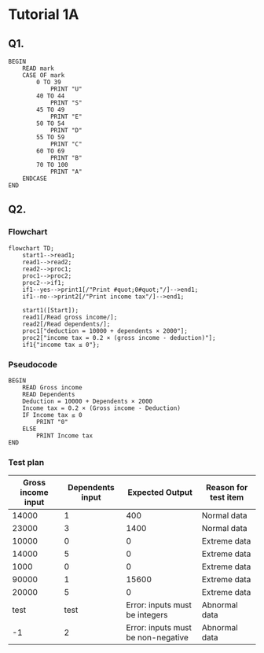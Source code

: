 # Tutorial 1A

## Q1. 

```
BEGIN
    READ mark
    CASE OF mark
        0 TO 39
            PRINT "U"
        40 TO 44
            PRINT "S"
        45 TO 49
            PRINT "E"
        50 TO 54 
            PRINT "D"
        55 TO 59
            PRINT "C"
        60 TO 69
            PRINT "B"
        70 TO 100
            PRINT "A"
    ENDCASE
END
```

## Q2.

### Flowchart

```mermaid
flowchart TD;
    start1-->read1;
    read1-->read2;
    read2-->proc1;
    proc1-->proc2;
    proc2-->if1;
    if1--yes-->print1[/"Print #quot;0#quot;"/]-->end1;
    if1--no-->print2[/"Print income tax"/]-->end1;

    start1([Start]);
    read1[/Read gross income/];
    read2[/Read dependents/];
    proc1["deduction = 10000 + dependents × 2000"];
    proc2["income tax = 0.2 × (gross income - deduction)"];
    if1{"income tax ≤ 0"};

```

### Pseudocode

```
BEGIN
    READ Gross income
    READ Dependents
    Deduction = 10000 + Dependents × 2000
    Income tax = 0.2 × (Gross income - Deduction)
    IF Income tax ≤ 0
        PRINT "0"
    ELSE 
        PRINT Income tax
END
```

### Test plan

| Gross income input | Dependents input | Expected Output                    | Reason for test item |
| ------------------ | ---------------- | ---------------------------------- | -------------------- |
| 14000              | 1                | 400                                | Normal data          |
| 23000              | 3                | 1400                               | Normal data          |
| 10000              | 0                | 0                                  | Extreme data         |
| 14000              | 5                | 0                                  | Extreme data         |
| 1000               | 0                | 0                                  | Extreme data         |
| 90000              | 1                | 15600                              | Extreme data         |
| 20000              | 5                | 0                                  | Extreme data         |
| test               | test             | Error: inputs must be integers     | Abnormal data        |
| -1                 | 2                | Error: inputs must be non-negative | Abnormal data        |